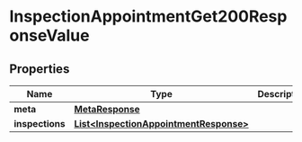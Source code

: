 

# InspectionAppointmentGet200ResponseValue


## Properties

| Name | Type | Description | Notes |
|------------ | ------------- | ------------- | -------------|
|**meta** | [**MetaResponse**](MetaResponse.md) |  |  [optional] |
|**inspections** | [**List&lt;InspectionAppointmentResponse&gt;**](InspectionAppointmentResponse.md) |  |  [optional] |



